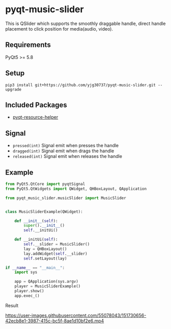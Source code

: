 # pyqt-music-slider
This is QSlider which supports the smoothly draggable handle, direct handle placement to click position for media(audio, video).

## Requirements
PyQt5 >= 5.8

## Setup
```pip3 install git+https://github.com/yjg30737/pyqt-music-slider.git --upgrade```

## Included Packages
* <a href="https://github.com/yjg30737/pyqt-resource-helper.git">pyqt-resource-helper</a>

## Signal
* ```pressed(int)``` Signal emit when presses the handle
* ```dragged(int)``` Signal emit when drags the handle
* ```released(int)``` Signal emit when releases the handle

## Example
```python
from PyQt5.QtCore import pyqtSignal
from PyQt5.QtWidgets import QWidget, QHBoxLayout, QApplication

from pyqt_music_slider.musicSlider import MusicSlider


class MusicSliderExample(QWidget):

    def __init__(self):
        super().__init__()
        self.__initUi()

    def __initUi(self):
        self.__slider = MusicSlider()
        lay = QHBoxLayout()
        lay.addWidget(self.__slider)
        self.setLayout(lay)

if __name__ == "__main__":
    import sys

    app = QApplication(sys.argv)
    player = MusicSliderExample()
    player.show()
    app.exec_()
```

Result

https://user-images.githubusercontent.com/55078043/151730656-42ecb8e1-3987-415c-bc5f-8ae1d10bf2e6.mp4






